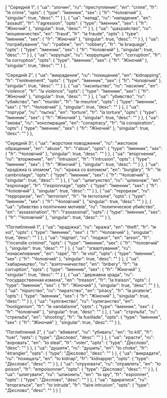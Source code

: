 [
  "Середній 1",
  {
    "ua": "злочин",
    "ru": "преступление",
    "en": "crime",
    "fr": "le crime",
    "opts": {
      "type": "Іменник",
      "sex": {
        "fr": "Чоловічий"
      },
      "singular": true,
      "desc": ""
    }
  },
  {
    "ua": "напад",
    "ru": "нападение",
    "en": "assault",
    "fr": "l'agression",
    "opts": {
      "type": "Іменник",
      "sex": {
        "fr": "Жіночий"
      },
      "singular": true,
      "desc": ""
    }
  },
  {
    "ua": "шахрайство",
    "ru": "мошеничество",
    "en": "fraud",
    "fr": "la fraude",
    "opts": {
      "type": "Іменник",
      "sex": {
        "fr": "Жіночий"
      },
      "singular": true,
      "desc": ""
    }
  },
  {
    "ua": "пограбування",
    "ru": "грабеж",
    "en": "robbery",
    "fr": "le braquage",
    "opts": {
      "type": "Іменник",
      "sex": {
        "fr": "Чоловічий"
      },
      "singular": true,
      "desc": ""
    }
  },
  {
    "ua": "корупція",
    "ru": "коррупция",
    "en": "corruption",
    "fr": "la corruption",
    "opts": {
      "type": "Іменник",
      "sex": {
        "fr": "Жіночий"
      },
      "singular": true,
      "desc": ""
    }
  },



  "Середній 2",
  {
    "ua": "викрадення",
    "ru": "похищение",
    "en": "kidnapping",
    "fr": "l'enlèvement",
    "opts": {
      "type": "Іменник",
      "sex": {
        "fr": "Чоловічий"
      },
      "singular": true,
      "desc": ""
    }
  },
  {
    "ua": "насильство",
    "ru": "насилие",
    "en": "violence",
    "fr": "la violence",
    "opts": {
      "type": "Іменник",
      "sex": {
        "fr": "Жіночий"
      },
      "singular": true,
      "desc": ""
    }
  },
  {
    "ua": "убивство",
    "ru": "убийство",
    "en": "murder",
    "fr": "le meurtre",
    "opts": {
      "type": "Іменник",
      "sex": {
        "fr": "Чоловічий"
      },
      "singular": true,
      "desc": ""
    }
  },
  {
    "ua": "тортури",
    "ru": "пытка",
    "en": "torture",
    "fr": "la torture",
    "opts": {
      "type": "Іменник",
      "sex": {
        "fr": "Жіночий"
      },
      "singular": true,
      "desc": ""
    }
  },
  {
    "ua": "змова",
    "ru": "конспирация",
    "en": "conspiracy",
    "fr": "la conspiration",
    "opts": {
      "type": "Іменник",
      "sex": {
        "fr": "Жіночий"
      },
      "singular": true,
      "desc": ""
    }
  },



  "Середній 3",
  {
    "ua": "жорстоке поводження",
    "ru": "жестокое обращение",
    "en": "abuse",
    "fr": "l'abus",
    "opts": {
      "type": "Іменник",
      "sex": {
        "fr": "Чоловічий"
      },
      "singular": true,
      "desc": ""
    }
  },
  {
    "ua": "вторгнення",
    "ru": "вторжение",
    "en": "intrusion",
    "fr": "l'intrusion",
    "opts": {
      "type": "Іменник",
      "sex": {
        "fr": "Жіночий"
      },
      "singular": true,
      "desc": ""
    }
  },
  {
    "ua": "крадіжка із зломом",
    "ru": "кража со взломом",
    "en": "burglary",
    "fr": "le cambriolage",
    "opts": {
      "type": "Іменник",
      "sex": {
        "fr": "Чоловічий"
      },
      "singular": true,
      "desc": ""
    }
  },
  {
    "ua": "шпигунство",
    "ru": "шпионаж",
    "en": "espionage",
    "fr": "l'espionnage",
    "opts": {
      "type": "Іменник",
      "sex": {
        "fr": "Чоловічий"
      },
      "singular": true,
      "desc": ""
    }
  },
  {
    "ua": "тероризм",
    "ru": "терроризм",
    "en": "terrorism",
    "fr": "le terrorisme",
    "opts": {
      "type": "Іменник",
      "sex": {
        "fr": "Чоловічий"
      },
      "singular": true,
      "desc": ""
    }
  },
  {
    "ua": "убивство з політичних мотивів",
    "ru": "политическое убийство",
    "en": "assassination",
    "fr": "l'assassinat",
    "opts": {
      "type": "Іменник",
      "sex": {
        "fr": "Чоловічий"
      },
      "singular": true,
      "desc": ""
    }
  },



  "Поглиблений 1",
  {
    "ua": "крадіжка",
    "ru": "кража",
    "en": "theft",
    "fr": "le vol",
    "opts": {
      "type": "Іменник",
      "sex": {
        "fr": "Чоловічий"
      },
      "singular": true,
      "desc": ""
    }
  },
  {
    "ua": "підпал",
    "ru": "поджог",
    "en": "arson",
    "fr": "l'incendie criminel",
    "opts": {
      "type": "Іменник",
      "sex": {
        "fr": "Чоловічий"
      },
      "singular": true,
      "desc": ""
    }
  },
  {
    "ua": "згвалтування",
    "ru": "изнасилование",
    "en": "rape",
    "fr": "le viol",
    "opts": {
      "type": "Іменник",
      "sex": {
        "fr": "Чоловічий"
      },
      "singular": true,
      "desc": ""
    }
  },
  {
    "ua": "хабарництво",
    "ru": "взяточничество",
    "en": "bribery",
    "fr": "la corruption",
    "opts": {
      "type": "Іменник",
      "sex": {
        "fr": "Жіночий"
      },
      "singular": true,
      "desc": ""
    }
  },
  {
    "ua": "державна зрада",
    "ru": "государственная измена",
    "en": "treason",
    "fr": "la traison",
    "opts": {
      "type": "Іменник",
      "sex": {
        "fr": "Жіночий"
      },
      "singular": true,
      "desc": ""
    }
  },
  {
    "ua": "піратство",
    "ru": "пиратство",
    "en": "piracy",
    "fr": "la piraterie",
    "opts": {
      "type": "Іменник",
      "sex": {
        "fr": "Жіночий"
      },
      "singular": true,
      "desc": ""
    }
  },
  {
    "ua": "хуліганство",
    "ru": "хулиганство",
    "en": "hooliganism",
    "fr": "le vandalisme",
    "opts": {
      "type": "Іменник",
      "sex": {
        "fr": "Чоловічий"
      },
      "singular": true,
      "desc": ""
    }
  },
  {
    "ua": "стрільба",
    "ru": "стрельба",
    "en": "shooting",
    "fr": "la fusillade",
    "opts": {
      "type": "Іменник",
      "sex": {
        "fr": "Жіночий"
      },
      "singular": true,
      "desc": ""
    }
  },



  "Поглиблений 2",
  {
    "ua": "вбивати",
    "ru": "убивать",
    "en": "to kill",
    "fr": "tuer",
    "opts": {
      "type": "Дієслово",
      "desc": ""
    }
  },
  {
    "ua": "красти",
    "ru": "воровать",
    "en": "to steal",
    "fr": "voler",
    "opts": {
      "type": "Дієслово",
      "desc": ""
    }
  },
  {
    "ua": "душити",
    "ru": "душить",
    "en": "to choke",
    "fr": "étrangler",
    "opts": {
      "type": "Дієслово",
      "desc": ""
    }
  },
  {
    "ua": "викрадати",
    "ru": "похищать",
    "en": "to kidnap",
    "fr": "kidnapper",
    "opts": {
      "type": "Дієслово",
      "desc": ""
    }
  },
  {
    "ua": "отруювати",
    "ru": "отравлять",
    "en": "to poison",
    "fr": "empoisonner",
    "opts": {
      "type": "Дієслово",
      "desc": ""
    }
  },
  {
    "ua": "шпигувати",
    "ru": "шпионить",
    "en": "to spy",
    "fr": "espionner",
    "opts": {
      "type": "Дієслово",
      "desc": ""
    }
  },
  {
    "ua": "вдиратися",
    "ru": "вторгаться",
    "en": "to intrude",
    "fr": "faire intrusion",
    "opts": {
      "type": "Дієслово",
      "desc": ""
    }
  }
]
